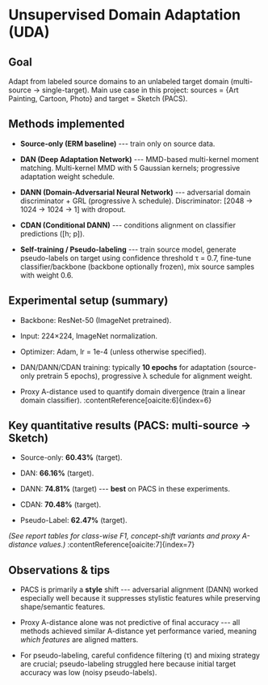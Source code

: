# Unsupervised Domain Adaptation (UDA)

## Goal

Adapt from labeled source domains to an unlabeled target domain (multi-source → single-target). Main use case in this project: sources = {Art Painting, Cartoon, Photo} and target = Sketch (PACS).

## Methods implemented

- **Source-only (ERM baseline)** --- train only on source data.

- **DAN (Deep Adaptation Network)** --- MMD-based multi-kernel moment matching. Multi-kernel MMD with 5 Gaussian kernels; progressive adaptation weight schedule.  

- **DANN (Domain-Adversarial Neural Network)** --- adversarial domain discriminator + GRL (progressive λ schedule). Discriminator: [2048 → 1024 → 1024 → 1] with dropout.  

- **CDAN (Conditional DANN)** --- conditions alignment on classifier predictions ([h; p]).  

- **Self-training / Pseudo-labeling** --- train source model, generate pseudo-labels on target using confidence threshold τ = 0.7, fine-tune classifier/backbone (backbone optionally frozen), mix source samples with weight 0.6.

## Experimental setup (summary)

- Backbone: ResNet-50 (ImageNet pretrained).  

- Input: 224×224, ImageNet normalization.  

- Optimizer: Adam, lr = 1e-4 (unless otherwise specified).  

- DAN/DANN/CDAN training: typically **10 epochs** for adaptation (source-only pretrain 5 epochs), progressive λ schedule for alignment weight.  

- Proxy A-distance used to quantify domain divergence (train a linear domain classifier). :contentReference[oaicite:6]{index=6}

## Key quantitative results (PACS: multi-source → Sketch)

- Source-only: **60.43%** (target).  

- DAN: **66.16%** (target).  

- DANN: **74.81%** (target) --- **best** on PACS in these experiments.  

- CDAN: **70.48%** (target).  

- Pseudo-Label: **62.47%** (target).  

*(See report tables for class-wise F1, concept-shift variants and proxy A-distance values.)* :contentReference[oaicite:7]{index=7}

## Observations & tips

- PACS is primarily a **style** shift --- adversarial alignment (DANN) worked especially well because it suppresses stylistic features while preserving shape/semantic features.  

- Proxy A-distance alone was not predictive of final accuracy --- all methods achieved similar A-distance yet performance varied, meaning *which features* are aligned matters.  

- For pseudo-labeling, careful confidence filtering (τ) and mixing strategy are crucial; pseudo-labeling struggled here because initial target accuracy was low (noisy pseudo-labels).
